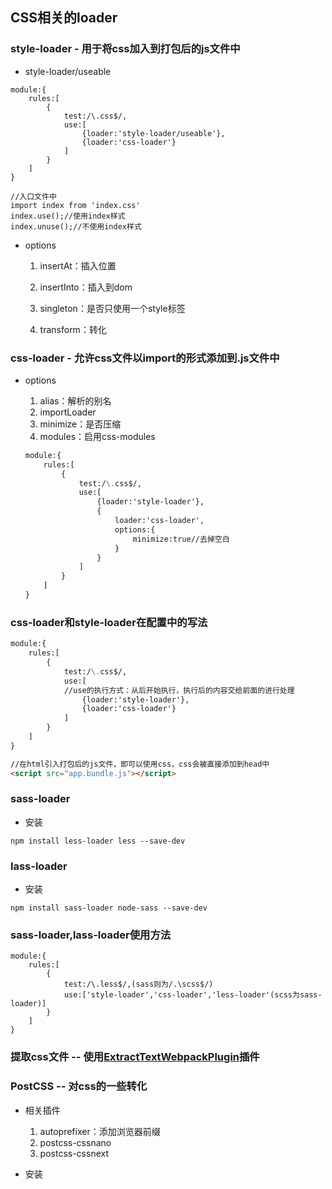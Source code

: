 ## CSS相关的loader

### style-loader - 用于将css加入到打包后的js文件中

* style-loader/useable

```
module:{
    rules:[
        {
            test:/\.css$/,
            use:[
                {loader:'style-loader/useable'},
                {loader:'css-loader'}
            ]
        }
    ]
}

//入口文件中
import index from 'index.css'
index.use();//使用index样式
index.unuse();//不使用index样式
```

* options

  1. insertAt：插入位置

  2. insertInto：插入到dom

  3. singleton：是否只使用一个style标签

  4. transform：转化

### css-loader - 允许css文件以import的形式添加到.js文件中

* options  
  1. alias：解析的别名  
  2. importLoader  
  3. minimize：是否压缩  
  4. modules：启用css-modules

  ```markdown
  module:{
      rules:[
          {
              test:/\.css$/,
              use:[
                  {loader:'style-loader'},
                  {
                      loader:'css-loader',
                      options:{
                          minimize:true//去掉空白
                      }
                  }
              ]
          }
      ]
  }
  ```

### css-loader和style-loader在配置中的写法

```markdown
module:{
    rules:[
        {
            test:/\.css$/,
            use:[
            //use的执行方式：从后开始执行，执行后的内容交给前面的进行处理
                {loader:'style-loader'},
                {loader:'css-loader'}
            ]
        }
    ]
}

//在html引入打包后的js文件，即可以使用css，css会被直接添加到head中
<script src="app.bundle.js"></script>
```

### sass-loader

* 安装

```
npm install less-loader less --save-dev
```

### lass-loader

* 安装

```
npm install sass-loader node-sass --save-dev
```

### sass-loader,lass-loader使用方法

```
module:{
    rules:[
        {
            test:/\.less$/,(sass则为/.\scss$/)
            use:['style-loader','css-loader','less-loader'(scss为sass-loader)]
        }
    ]
}
```

### 提取css文件 -- 使用[ExtractTextWebpackPlugin](/tools/build-tool/webpack/plugins/ExtractTextWebpackPlugin.md)插件

### PostCSS -- 对css的一些转化

* 相关插件
  1. autoprefixer：添加浏览器前缀
  2. postcss-cssnano
  3. postcss-cssnext

* 安装




